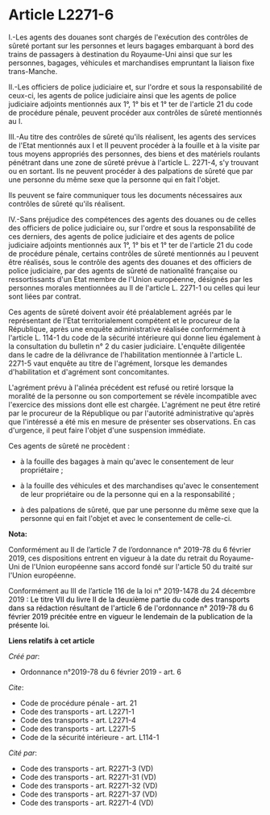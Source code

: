 # Article L2271-6

I.-Les agents des douanes sont chargés de l'exécution des contrôles de sûreté portant sur les personnes et leurs bagages
embarquant à bord des trains de passagers à destination du Royaume-Uni ainsi que sur les personnes, bagages, véhicules et
marchandises empruntant la liaison fixe trans-Manche.

II.-Les officiers de police judiciaire et, sur l'ordre et sous la responsabilité de ceux-ci, les agents de police judiciaire
ainsi que les agents de police judiciaire adjoints mentionnés aux 1°, 1° bis et 1° ter de l'article 21 du code de procédure
pénale, peuvent procéder aux contrôles de sûreté mentionnés au I.

III.-Au titre des contrôles de sûreté qu'ils réalisent, les agents des services de l'Etat mentionnés aux I et II peuvent
procéder à la fouille et à la visite par tous moyens appropriés des personnes, des biens et des matériels roulants pénétrant
dans une zone de sûreté prévue à l'article L. 2271-4, s'y trouvant ou en sortant. Ils ne peuvent procéder à des palpations de
sûreté que par une personne du même sexe que la personne qui en fait l'objet.

Ils peuvent se faire communiquer tous les documents nécessaires aux contrôles de sûreté qu'ils réalisent.

IV.-Sans préjudice des compétences des agents des douanes ou de celles des officiers de police judiciaire ou, sur l'ordre et
sous la responsabilité de ces derniers, des agents de police judiciaire et des agents de police judiciaire adjoints
mentionnés aux 1°, 1° bis et 1° ter de l'article 21 du code de procédure pénale, certains contrôles de sûreté mentionnés au I
peuvent être réalisés, sous le contrôle des agents des douanes et des officiers de police judiciaire, par des agents de
sûreté de nationalité française ou ressortissants d'un Etat membre de l'Union européenne, désignés par les personnes morales
mentionnées au II de l'article L. 2271-1 ou celles qui leur sont liées par contrat.

Ces agents de sûreté doivent avoir été préalablement agréés par le représentant de l'Etat territorialement compétent et le
procureur de la République, après une enquête administrative réalisée conformément à l'article L. 114-1 du code de la
sécurité intérieure qui donne lieu également à la consultation du bulletin n° 2 du casier judiciaire. L'enquête diligentée
dans le cadre de la délivrance de l'habilitation mentionnée à l'article L. 2271-5 vaut enquête au titre de l'agrément,
lorsque les demandes d'habilitation et d'agrément sont concomitantes.

L'agrément prévu à l'alinéa précédent est refusé ou retiré lorsque la moralité de la personne ou son comportement se révèle
incompatible avec l'exercice des missions dont elle est chargée. L'agrément ne peut être retiré par le procureur de la
République ou par l'autorité administrative qu'après que l'intéressé a été mis en mesure de présenter ses observations. En
cas d'urgence, il peut faire l'objet d'une suspension immédiate.

Ces agents de sûreté ne procèdent :

- à la fouille des bagages à main qu'avec le consentement de leur propriétaire ;

- à la fouille des véhicules et des marchandises qu'avec le consentement de leur propriétaire ou de la personne qui en a la
responsabilité ;

- à des palpations de sûreté, que par une personne du même sexe que la personne qui en fait l'objet et avec le consentement
de celle-ci.

**Nota:**

Conformément au II de l’article 7 de l’ordonnance n° 2019-78 du 6 février 2019, ces dispositions entrent en vigueur à la date
du retrait du Royaume-Uni de l'Union européenne sans accord fondé sur l'article 50 du traité sur l'Union européenne.

Conformément au III de l’article 116 de la loi n° 2019-1478 du 24 décembre 2019
  <font color="black"> : Le titre VII du livre II de la deuxième partie du code des transports dans sa rédaction résultant de
l'article 6 de l'ordonnance n° 2019-78 du 6 février 2019 précitée entre en vigueur le lendemain de la publication de la
présente loi.</font>

**Liens relatifs à cet article**

_Créé par_:

  - Ordonnance n°2019-78 du 6 février 2019 - art. 6

_Cite_:

  - Code de procédure pénale - art. 21
  - Code des transports - art. L2271-1
  - Code des transports - art. L2271-4
  - Code des transports - art. L2271-5
  - Code de la sécurité intérieure - art. L114-1

_Cité par_:

  - Code des transports - art. R2271-3 (VD)
  - Code des transports - art. R2271-31 (VD)
  - Code des transports - art. R2271-32 (VD)
  - Code des transports - art. R2271-37 (VD)
  - Code des transports - art. R2271-4 (VD)
